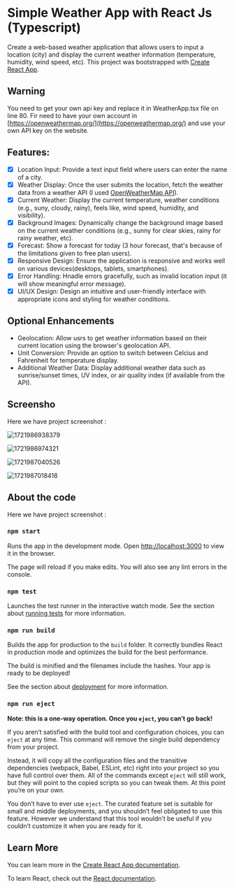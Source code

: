 # Simple Weather App with React Js (Typescript)

Create a web-based weather application that allows users to input a location (city) and display the current weather information (temperature, humidity, wind speed, etc). This project was bootstrapped with [Create React App](https://github.com/facebook/create-react-app).

## Warning

You need to get your own api key and replace it in WeatherApp.tsx file on line 80. Fir need to have your own account in [https://openweathermap.org/](https://openweathermap.org/) and use your own API key on the website.

## Features:

- [x] Location Input: Provide a text input field where users can enter the name of a city.
- [x] Weather Display: Once the user submits the location, fetch the weather data from a weather API (I used [OpenWeatherMap API](https://openweathermap.org/)).
- [x] Current Weather: Display the current temperature, weather conditions (e.g., suny, cloudy, rainy), feels like, wind speed, humidity, and visibility).
- [x] Background Images: Dynamically change the background image based on the current weather conditions (e.g., sunny for clear skies, rainy for rainy weather, etc).
- [x] Forecast: Show a forecast for today (3 hour forecast, that's because of the limitations given to free plan users).
- [x] Responsive Design: Ensure the application is responsive and works well on various devices(desktops, tablets, smartphones).
- [x] Error Handling: Hnadle errors gracefully, such as invalid location input (it will show meaningful error message).
- [x] UI/UX Design: Design an intuitive and user-friendly interface with appropriate icons and styling for weather conditions.

## Optional Enhancements

- Geolocation: Allow usrs to get weather information based on their current location using the browser's geolocation API.
- Unit Conversion: Provide an option to switch between Celcius and Fahrenheit for temperature display.
- Additional Weather Data: Display additional weather data such as sunrise/sunset times, UV index, or air quality index (if available from the API).

## Screensho

Here we have project screenshot :

![1721986938379](image/README/1721986938379.png)

![1721986974321](image/README/1721986974321.png)

![1721987040526](image/README/1721987040526.png)

![1721987018418](image/README/1721987018418.png)

## About the code

Here we have project screenshot :

### `npm start`

Runs the app in the development mode.
Open [http://localhost:3000](http://localhost:3000) to view it in the browser.

The page will reload if you make edits.
You will also see any lint errors in the console.

### `npm test`

Launches the test runner in the interactive watch mode.
See the section about [running tests](https://facebook.github.io/create-react-app/docs/running-tests) for more information.

### `npm run build`

Builds the app for production to the `build` folder.
It correctly bundles React in production mode and optimizes the build for the best performance.

The build is minified and the filenames include the hashes.
Your app is ready to be deployed!

See the section about [deployment](https://facebook.github.io/create-react-app/docs/deployment) for more information.

### `npm run eject`

**Note: this is a one-way operation. Once you `eject`, you can’t go back!**

If you aren’t satisfied with the build tool and configuration choices, you can `eject` at any time. This command will remove the single build dependency from your project.

Instead, it will copy all the configuration files and the transitive dependencies (webpack, Babel, ESLint, etc) right into your project so you have full control over them. All of the commands except `eject` will still work, but they will point to the copied scripts so you can tweak them. At this point you’re on your own.

You don’t have to ever use `eject`. The curated feature set is suitable for small and middle deployments, and you shouldn’t feel obligated to use this feature. However we understand that this tool wouldn’t be useful if you couldn’t customize it when you are ready for it.

## Learn More

You can learn more in the [Create React App documentation](https://facebook.github.io/create-react-app/docs/getting-started).

To learn React, check out the [React documentation](https://reactjs.org/).
